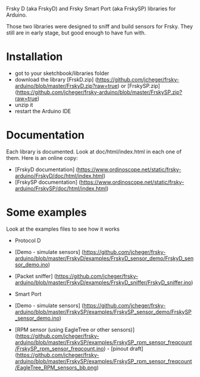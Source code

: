 Frsky D (aka FrskyD) and Frsky Smart Port (aka FrskySP) libraries for Arduino.

Those two libraries were designed to sniff and build sensors for Frsky. They still are in early stage, but good enough to have fun with.

# Installation
* got to your sketchbook/libraries folder
* download the library [FrskD.zip] (https://github.com/jcheger/frsky-arduino/blob/master/FrskyD.zip?raw=true) or [FrskySP.zip] (https://github.com/jcheger/frsky-arduino/blob/master/FrskySP.zip?raw=true)
* unzip it
* restart the Arduino IDE

# Documentation
Each library is documented. Look at doc/html/index.html in each one of them. Here is an online copy:
* [FrskyD documentation] (https://www.ordinoscope.net/static/frsky-arduino/FrskyD/doc/html/index.html)
* [FrskySP documentation] (https://www.ordinoscope.net/static/frsky-arduino/FrskySP/doc/html/index.html)

# Some examples
Look at the examples files to see how it works
* Protocol D
 * [Demo - simulate sensors] (https://github.com/jcheger/frsky-arduino/blob/master/FrskyD/examples/FrskyD_sensor_demo/FrskyD_sensor_demo.ino)
 * [Packet sniffer] (https://github.com/jcheger/frsky-arduino/blob/master/FrskyD/examples/FrskyD_sniffer/FrskyD_sniffer.ino)

* Smart Port
 * [Demo - simulate sensors] (https://github.com/jcheger/frsky-arduino/blob/master/FrskySP/examples/FrskySP_sensor_demo/FrskySP_sensor_demo.ino)
 * [RPM sensor (using EagleTree or other sensors)] (https://github.com/jcheger/frsky-arduino/blob/master/FrskySP/examples/FrskySP_rpm_sensor_freqcount/FrskySP_rpm_sensor_freqcount.ino) - [pinout draft] (https://github.com/jcheger/frsky-arduino/blob/master/FrskySP/examples/FrskySP_rpm_sensor_freqcount/EagleTree_RPM_sensors_bb.png)
 
